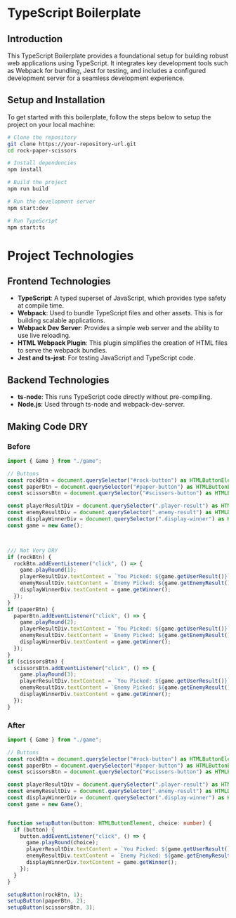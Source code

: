 # TypeScript Boilerplate

## Introduction
This TypeScript Boilerplate provides a foundational setup for building robust web applications using TypeScript. It integrates key development tools such as Webpack for bundling, Jest for testing, and includes a configured development server for a seamless development experience.

## Setup and Installation
To get started with this boilerplate, follow the steps below to setup the project on your local machine:

```bash
# Clone the repository
git clone https://your-repository-url.git
cd rock-paper-scissors

# Install dependencies
npm install

# Build the project
npm run build

# Run the development server
npm start:dev

# Run TypeScript
npm start:ts
```


# Project Technologies

## Frontend Technologies

- **TypeScript**: A typed superset of JavaScript, which provides type safety at compile time.
- **Webpack**: Used to bundle TypeScript files and other assets. This is for building scalable applications.
- **Webpack Dev Server**: Provides a simple web server and the ability to use live reloading.
- **HTML Webpack Plugin**: This plugin simplifies the creation of HTML files to serve the webpack bundles.
- **Jest and ts-jest**: For testing JavaScript and TypeScript code.

## Backend Technologies

- **ts-node**: This runs TypeScript code directly without pre-compiling. 
- **Node.js**: Used through ts-node and webpack-dev-server.



## Making Code DRY

### Before
```ts
import { Game } from "./game";

// Buttons
const rockBtn = document.querySelector("#rock-button") as HTMLButtonElement;
const paperBtn = document.querySelector("#paper-button") as HTMLButtonElement;
const scissorsBtn = document.querySelector("#scissors-button") as HTMLButtonElement;

const playerResultDiv = document.querySelector(".player-result") as HTMLDivElement;
const enemyResultDiv = document.querySelector(".enemy-result") as HTMLDivElement;
const displayWinnerDiv = document.querySelector(".display-winner") as HTMLDivElement;
const game = new Game();



/// Not Very DRY
if (rockBtn) {
  rockBtn.addEventListener("click", () => {
    game.playRound(1);
    playerResultDiv.textContent = `You Picked: ${game.getUserResult()}`;
    enemyResultDiv.textContent = `Enemy Picked: ${game.getEnemyResult()}`;
    displayWinnerDiv.textContent = game.getWinner();
  });
}
if (paperBtn) {
  paperBtn.addEventListener("click", () => {
    game.playRound(2);
    playerResultDiv.textContent = `You Picked: ${game.getUserResult()}`;
    enemyResultDiv.textContent = `Enemy Picked: ${game.getEnemyResult()}`;
    displayWinnerDiv.textContent = game.getWinner();
  });
}
if (scissorsBtn) {
  scissorsBtn.addEventListener("click", () => {
    game.playRound(3);
    playerResultDiv.textContent = `You Picked: ${game.getUserResult()}`;
    enemyResultDiv.textContent = `Enemy Picked: ${game.getEnemyResult()}`;
    displayWinnerDiv.textContent = game.getWinner();
  });
}

```

### After

```ts
import { Game } from "./game";

// Buttons
const rockBtn = document.querySelector("#rock-button") as HTMLButtonElement;
const paperBtn = document.querySelector("#paper-button") as HTMLButtonElement;
const scissorsBtn = document.querySelector("#scissors-button") as HTMLButtonElement;

const playerResultDiv = document.querySelector(".player-result") as HTMLDivElement;
const enemyResultDiv = document.querySelector(".enemy-result") as HTMLDivElement;
const displayWinnerDiv = document.querySelector(".display-winner") as HTMLDivElement;
const game = new Game();


function setupButton(button: HTMLButtonElement, choice: number) {
  if (button) {
    button.addEventListener("click", () => {
      game.playRound(choice);
      playerResultDiv.textContent = `You Picked: ${game.getUserResult()}`;
      enemyResultDiv.textContent = `Enemy Picked: ${game.getEnemyResult()}`;
      displayWinnerDiv.textContent = game.getWinner();
    });
  }
}

setupButton(rockBtn, 1);      
setupButton(paperBtn, 2);     
setupButton(scissorsBtn, 3);  


```